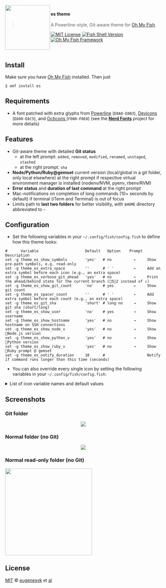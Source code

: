<img src="https://cdn.rawgit.com/oh-my-fish/oh-my-fish/e4f1c2e0219a17e2c748b824004c8d0b38055c16/docs/logo.svg" align="left" width="144px" height="144px"/>

#### es theme
> A Powerline-style, Git-aware theme for [Oh My Fish][omf-link].

[![MIT License][license-badge]](/LICENSE)
[![Fish Shell Version][fish-version-badge]](https://fishshell.com)
[![Oh My Fish Framework][omf-badge]](https://www.github.com/oh-my-fish/oh-my-fish)

<br/>

## Install
Make sure you have [Oh My Fish][omf-link] installed. Then just
```fish
$ omf install es
```

## Requirements
* A font patched with extra glyphs from [Powerline](https://github.com/powerline/fonts) (`E0A0-E0B3`), [Devicons][font-devicons] (`E600-E6C5`), and [Octicons ][font-octicons] (`F000-F0E8`) (see the [__Nerd Fonts__](https://github.com/ryanoasis/nerd-fonts) project for more details)

## Features

* Git-aware theme with detailed __Git status__
  - at the left prompt: `added`, `removed`, `modified`, `renamed`, `unstaged`, `stashed`
  - at the right prompt: `sha`
* __Node/Python/Ruby@gemset__ current version (local/global in a git folder, only local elsewhere) at the right prompt if respective virtual environment manager is installed (nodenv/NVM, pyenv, rbenv/RVM)
* __Error status__ and __duration of last command__ at the right prompt
* Mac-notifications on completion of long commands (10+&nbsp;seconds by default) if terminal (iTerm and Terminal) is out of focus
* Limits path to __last two folders__ for better visibility, with `$HOME` directory abbreviated to `~`

## Configuration
* Set the following variables in your `~/.config/fish/config.fish` to define how this theme looks:
```fish
#      Variable                  	Default	  Option 	Prompt	Description
set -g theme_es_show_symbols     	'yes'  	# no     	  ←   	Show pre-path symbols, e.g. read-only
set -g theme_es_extra_space      	''     	# ' '    	  ←   	Add an extra symbol before each icon (e.g., an extra space)
set -g theme_es_verbose_git_ahead	'yes'  	# no     	  ←   	Print the ahead/behind state for the current branch	(52 instead of ⇕)
set -g theme_es_show_git_count   	'no'   	# yes    	  ←   	Show git count
set -g theme_es_spacer_count     	''     	# ' '    	  ←   	Add extra symbol before each count (e.g., an extra space)
set -g theme_es_git_sha          	'short'	# long no	  →   	Show git sha (short/long)
set -g theme_es_show_user        	'no'   	# yes    	  →   	Show username
set -g theme_es_show_hostname    	'yes'  	# no     	  →   	Show hostname on SSH connections
set -g theme_es_show_node_v      	'yes'  	# no     	  →   	Show Node.js version
set -g theme_es_show_python_v    	'yes'  	# no     	  →   	Show Python version
set -g theme_es_show_ruby_v      	'yes'  	# no     	  →   	Show Ruby prompt @ gemset
set -g theme_es_notify_duration  	10     	#        	      	Notify if command runs longer than this time (seconds)
```

* You can also override every single icon  by setting the following variables in your `~/.config/fish/config.fish`:
<details>
  <summary>List of icon variable names and default values</summary>

```fish
#echo A quick test of glyph output: \Uf00a \ue709 \ue791 \ue739 \uF0DD \UF020 \UF01F \UF07B \UF015 \UF00C \UF00B \UF06B \UF06C \UF06E \UF091 \UF02C \UF026 \UF06D \UF0CF \UF03A \UF005 \UF03D \UF081 \UF02A \UE606 \UE73C
set -g theme_es_icon_NODE                	\UE718" "	#  from Devicons or ⬢
set -g theme_es_icon_RUBY                	\UE791" "	# \UE791 from Devicons; \UF047; \UE739; 💎
set -g theme_es_icon_PYTHON              	\UE606" "	# \UE606; \UE73C
set -g theme_es_icon_PERL                	\UE606" "	# \UE606; \UE73C
set -g theme_es_icon_TEST                	\UF091   	# 
set -g theme_es_icon_VCS_STAGED          	\UF06B   	#  (added) →
set -g theme_es_icon_VCS_DELETED         	\UF06C   	# 
set -g theme_es_icon_VCS_MODIFIED        	\UF06D   	# 
set -g theme_es_icon_VCS_RENAMED         	\UF06E   	# 
set -g theme_es_icon_VCS_UNMERGED        	\UF026   	#    #═: there are unmerged commits
set -g theme_es_icon_VCS_UNTRACKED       	\UF02C   	#    #●: there are untracked (new) files
set -g theme_es_icon_VCS_DIFF            	\UF06B" "	# 
set -g theme_es_icon_VCS_STASH           	\UF0CF" "	#      #✭: there are stashed commits
set -g theme_es_icon_VCS_INCOMING_CHANGES	\UF00B" "	#  or \UE1EB or \UE131
set -g theme_es_icon_VCS_OUTGOING_CHANGES	\UF00C" "	#  or \UE1EC or 
set -g theme_es_icon_VCS_TAG             	\UF015" "	# 
set -g theme_es_icon_VCS_BOOKMARK        	\UF07B" "	# 
set -g theme_es_icon_VCS_COMMIT          	\UF01F" "	# 
set -g theme_es_icon_VCS_BRANCH          	\UE0A0   	# \UE0A0 or \UF020
set -g theme_es_icon_VCS_BRANCH_REMOTE   	\UE804" "	#  not displayed, should be branch icon on a book
set -g theme_es_icon_VCS_BRANCH_DETACHED 	\U27A6" "	# ➦
set -g theme_es_icon_VCS_GIT             	\UF00A" "	#  from Octicons
set -g theme_es_icon_VCS_HG              	\UF0DD" "	# Got cut off from Octicons on patching
set -g theme_es_icon_VCS_CLEAN           	\UF03A   	# 
set -g theme_es_icon_VCS_PUSH            	\UF005" "	# 
set -g theme_es_icon_VCS_DIRTY           	±        	#
set -g theme_es_icon_ARROW_UP            	\UF03D"" 	#  ↑
set -g theme_es_icon_ARROW_DOWN          	\UF03F"" 	#  ↓
set -g theme_es_icon_OK                  	\UF03A   	# 
set -g theme_es_icon_FAIL                	\UF081   	# 
set -g theme_es_icon_STAR                	\UF02A   	# 
set -g theme_es_icon_JOBS                	\U2699" "	# ⚙
set -g theme_es_icon_VIM                 	\UE7C5" "	# 
set -g theme_es_icon_LOCK                	        	#
```
</details>

## Screenshots

### __Git folder__
<p align="center">
<img src="https://github.com/oh-my-fish/theme-es/blob/master/Fish%20Prompt%20Git-es.png?raw=true">
</p>

### __Normal folder (no Git)__
<p align="center">
<img src="https://github.com/oh-my-fish/theme-es/blob/master/Fish%20Prompt%20NoGit-es.png?raw=true">
</p>

### __Normal read-only folder (no Git)__
<p align="left">
<img src="https://github.com/oh-my-fish/theme-es/blob/master/Fish%20Prompt%20NoGit%20Read-only-es.png?raw=true" width="280">
</p>

## License

[MIT][mit] © [eugenesvk][author] et [al][contributors]

[mit]:               	https://opensource.org/licenses/MIT
[author]:            	https://github.com/eugenesvk
[contributors]:      	https://github.com/oh-my-fish/theme-es/graphs/contributors
[omf-link]:          	https://www.github.com/oh-my-fish/oh-my-fish
[license-badge]:     	https://img.shields.io/badge/license-MIT-007EC7.svg?style=flat-square
[fish-version-badge]:	https://img.shields.io/badge/fish-v3.0.0-007EC7.svg?style=flat-square
[omf-badge]:         	https://img.shields.io/badge/Oh%20My%20Fish-Framework-007EC7.svg?style=flat-square

[font-awesome]:                          	https://github.com/FortAwesome/Font-Awesome
[font-devicons]:                         	https://vorillaz.github.io/devicons/
[font-octicons]:                         	https://github.com/primer/octicons
[font-material-design-icons]:            	https://github.com/Templarian/MaterialDesign
[font-weather]:                          	https://github.com/erikflowers/weather-icons
[font-ryanoasis-powerline-extra-symbols]:	https://github.com/ryanoasis/powerline-extra-symbols
